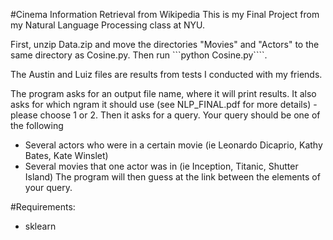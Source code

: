 #Cinema Information Retrieval from Wikipedia
This is my Final Project from my Natural Language Processing class at NYU. 

First, unzip Data.zip and move the directories "Movies" and "Actors" to the same directory as Cosine.py. Then run ```python Cosine.py````.

The Austin and Luiz files are results from tests I conducted with my friends.

The program asks for an output file name, where it will print results. It also asks for which ngram it should use (see NLP_FINAL.pdf for more details) - please choose 1 or 2. Then it asks for a query. Your query should be one of the following 
* Several actors who were in a certain movie (ie Leonardo Dicaprio, Kathy Bates, Kate Winslet)
* Several movies that one actor was in (ie Inception, Titanic, Shutter Island)
The program will then guess at the link between the elements of your query.

#Requirements:
* sklearn
